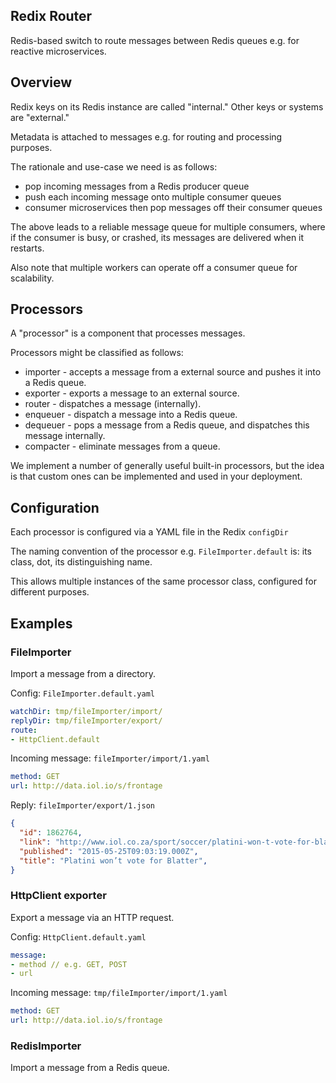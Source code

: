 
## Redix Router

Redis-based switch to route messages between Redis queues e.g. for reactive microservices.

## Overview

Redix keys on its Redis instance are called "internal." Other keys or systems are "external."

Metadata is attached to messages e.g. for routing and processing purposes.

The rationale and use-case we need is as follows:
- pop incoming messages from a Redis producer queue
- push each incoming message onto multiple consumer queues
- consumer microservices then pop messages off their consumer queues

The above leads to a reliable message queue for multiple consumers, where if the consumer is busy, or crashed, its messages are delivered when it restarts.

Also note that multiple workers can operate off a consumer queue for scalability.

## Processors

A "processor" is a component that processes messages.

Processors might be classified as follows:
- importer - accepts a message from a external source and pushes it into a Redis queue.
- exporter - exports a message to an external source.
- router - dispatches a message (internally).
- enqueuer - dispatch a message into a Redis queue.
- dequeuer - pops a message from a Redis queue, and dispatches this message internally.
- compacter - eliminate messages from a queue.

We implement a number of generally useful built-in processors, but the idea is that custom ones can be implemented and used in your deployment.

## Configuration

Each processor is configured via a YAML file in the Redix `configDir`

The naming convention of the processor e.g. `FileImporter.default` is: its class, dot, its distinguishing name.

This allows multiple instances of the same processor class, configured for different purposes.

## Examples

### FileImporter

Import a message from a directory.

Config: `FileImporter.default.yaml`
```yaml
watchDir: tmp/fileImporter/import/
replyDir: tmp/fileImporter/export/
route:
- HttpClient.default
```

Incoming message: `fileImporter/import/1.yaml`
```yaml
method: GET
url: http://data.iol.io/s/frontage
```

Reply: `fileImporter/export/1.json`
```json
{
  "id": 1862764,
  "link": "http://www.iol.co.za/sport/soccer/platini-won-t-vote-for-blatter-1.1862764",
  "published": "2015-05-25T09:03:19.000Z",
  "title": "Platini won’t vote for Blatter",
}
```

### HttpClient exporter

Export a message via an HTTP request.

Config: `HttpClient.default.yaml`
```yaml
message:
- method // e.g. GET, POST
- url
```

Incoming message: `tmp/fileImporter/import/1.yaml`
```yaml
method: GET
url: http://data.iol.io/s/frontage
```

### RedisImporter

Import a message from a Redis queue.
